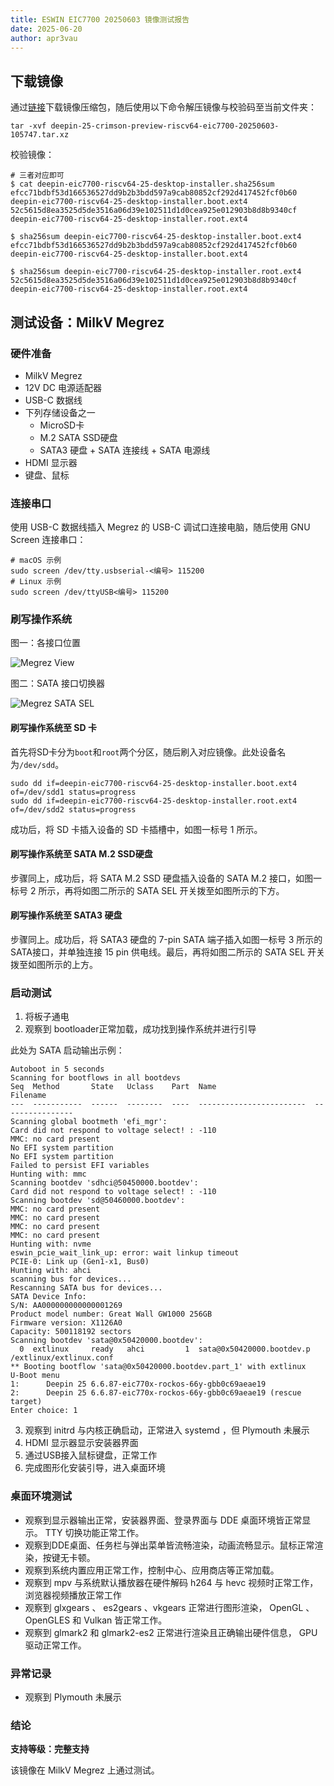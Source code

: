 ```yaml
---
title: ESWIN EIC7700 20250603 镜像测试报告
date: 2025-06-20
author: apr3vau
---
```


## 下载镜像

通过[链接](https://ci.deepin.com/repo/deepin/deepin-ports/cdimage/20250603/riscv64/deepin-25-crimson-preview-riscv64-eic7700-20250603-105747.tar.xz)下载镜像压缩包，随后使用以下命令解压镜像与校验码至当前文件夹：

``` shell
tar -xvf deepin-25-crimson-preview-riscv64-eic7700-20250603-105747.tar.xz
```

校验镜像：

``` shell
# 三者对应即可
$ cat deepin-eic7700-riscv64-25-desktop-installer.sha256sum 
efcc71bdbf53d166536527dd9b2b3bdd597a9cab80852cf292d417452fcf0b60  deepin-eic7700-riscv64-25-desktop-installer.boot.ext4
52c5615d8ea3525d5de3516a06d39e102511d1d0cea925e012903b8d8b9340cf  deepin-eic7700-riscv64-25-desktop-installer.root.ext4

$ sha256sum deepin-eic7700-riscv64-25-desktop-installer.boot.ext4 
efcc71bdbf53d166536527dd9b2b3bdd597a9cab80852cf292d417452fcf0b60  deepin-eic7700-riscv64-25-desktop-installer.boot.ext4

$ sha256sum deepin-eic7700-riscv64-25-desktop-installer.root.ext4
52c5615d8ea3525d5de3516a06d39e102511d1d0cea925e012903b8d8b9340cf  deepin-eic7700-riscv64-25-desktop-installer.root.ext4
```

## 测试设备：MilkV Megrez

### 硬件准备

- MilkV Megrez
- 12V DC 电源适配器
- USB-C 数据线
- 下列存储设备之一
  - MicroSD卡
  - M.2 SATA SSD硬盘
  - SATA3 硬盘 + SATA 连接线 + SATA 电源线
- HDMI 显示器
- 键盘、鼠标

### 连接串口

使用 USB-C 数据线插入 Megrez 的 USB-C 调试口连接电脑，随后使用 GNU Screen 连接串口：

``` shell
# macOS 示例
sudo screen /dev/tty.usbserial-<编号> 115200
# Linux 示例
sudo screen /dev/ttyUSB<编号> 115200
```

### 刷写操作系统

图一：各接口位置

![Megrez View](/sig-deepin-ports/img/docs/test/deepin-25-crimson-preview-riscv64-eic7700-20250603-105747.tar.xz.md/megrez-view.png)

图二：SATA 接口切换器

![Megrez SATA SEL](/sig-deepin-ports/img/docs/test/deepin-25-crimson-preview-riscv64-eic7700-20250603-105747.tar.xz.md/megrez-view.png)

#### 刷写操作系统至 SD 卡

首先将SD卡分为`boot`和`root`两个分区，随后刷入对应镜像。此处设备名为`/dev/sdd`。

``` shell
sudo dd if=deepin-eic7700-riscv64-25-desktop-installer.boot.ext4 of=/dev/sdd1 status=progress
sudo dd if=deepin-eic7700-riscv64-25-desktop-installer.root.ext4 of=/dev/sdd2 status=progress
```

成功后，将 SD 卡插入设备的 SD 卡插槽中，如图一标号 1 所示。

#### 刷写操作系统至 SATA M.2 SSD硬盘

步骤同上，成功后，将 SATA M.2 SSD 硬盘插入设备的 SATA M.2 接口，如图一标号 2 所示，再将如图二所示的 SATA SEL 开关拨至如图所示的下方。

#### 刷写操作系统至 SATA3 硬盘

步骤同上。成功后，将 SATA3 硬盘的 7-pin SATA 端子插入如图一标号 3 所示的 SATA接口，并单独连接 15 pin 供电线。最后，再将如图二所示的 SATA SEL 开关拨至如图所示的上方。

### 启动测试

1. 将板子通电
2. 观察到 bootloader正常加载，成功找到操作系统并进行引导

此处为 SATA 启动输出示例：

```
Autoboot in 5 seconds
Scanning for bootflows in all bootdevs
Seq  Method       State   Uclass    Part  Name                      Filename
---  -----------  ------  --------  ----  ------------------------  ----------------
Scanning global bootmeth 'efi_mgr':
Card did not respond to voltage select! : -110
MMC: no card present
No EFI system partition
No EFI system partition
Failed to persist EFI variables
Hunting with: mmc
Scanning bootdev 'sdhci@50450000.bootdev':
Card did not respond to voltage select! : -110
Scanning bootdev 'sd@50460000.bootdev':
MMC: no card present
MMC: no card present
MMC: no card present
MMC: no card present
Hunting with: nvme
eswin_pcie_wait_link_up: error: wait linkup timeout
PCIE-0: Link up (Gen1-x1, Bus0)
Hunting with: ahci
scanning bus for devices...
Rescanning SATA bus for devices...
SATA Device Info:
S/N: AA000000000000001269
Product model number: Great Wall GW1000 256GB
Firmware version: X1126A0
Capacity: 500118192 sectors
Scanning bootdev 'sata@0x50420000.bootdev':
  0  extlinux     ready   ahci         1  sata@0x50420000.bootdev.p /extlinux/extlinux.conf
** Booting bootflow 'sata@0x50420000.bootdev.part_1' with extlinux
U-Boot menu
1:      Deepin 25 6.6.87-eic770x-rockos-66y-gbb0c69aeae19
2:      Deepin 25 6.6.87-eic770x-rockos-66y-gbb0c69aeae19 (rescue target)
Enter choice: 1
```

3. 观察到 initrd 与内核正确启动，正常进入 systemd ，但 Plymouth 未展示
4. HDMI 显示器显示安装器界面
5. 通过USB接入鼠标键盘，正常工作
6. 完成图形化安装引导，进入桌面环境

### 桌面环境测试

- 观察到显示器输出正常，安装器界面、登录界面与 DDE 桌面环境皆正常显示。 TTY 切换功能正常工作。
- 观察到DDE桌面、任务栏与弹出菜单皆流畅渲染，动画流畅显示。鼠标正常渲染，按键无卡顿。
- 观察到系统内置应用正常工作，控制中心、应用商店等正常加载。
- 观察到 mpv 与系统默认播放器在硬件解码 h264 与 hevc 视频时正常工作，浏览器视频播放正常工作
- 观察到 glxgears 、 es2gears 、vkgears 正常进行图形渲染， OpenGL 、OpenGLES 和 Vulkan 皆正常工作。
- 观察到 glmark2 和 glmark2-es2 正常进行渲染且正确输出硬件信息， GPU 驱动正常工作。

### 异常记录

- 观察到 Plymouth 未展示

### 结论

**支持等级：完整支持**

该镜像在 MilkV Megrez 上通过测试。
